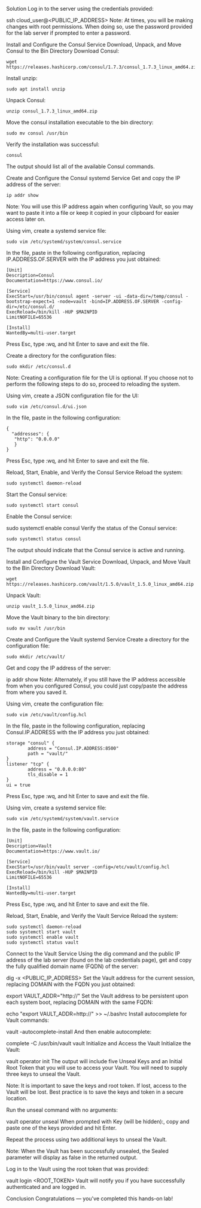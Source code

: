 Solution
Log in to the server using the credentials provided:

ssh cloud_user@<PUBLIC_IP_ADDRESS>
Note: At times, you will be making changes with root permissions. When doing so, use the password provided for the lab server if prompted to enter a password.

Install and Configure the Consul Service
Download, Unpack, and Move Consul to the Bin Directory
Download Consul:
```
wget https://releases.hashicorp.com/consul/1.7.3/consul_1.7.3_linux_amd64.zip
```
Install unzip:
```
sudo apt install unzip
```
Unpack Consul:
```
unzip consul_1.7.3_linux_amd64.zip
```
Move the consul installation executable to the bin directory:
```
sudo mv consul /usr/bin
```
Verify the installation was successful:
```
consul
```
The output should list all of the available Consul commands.

Create and Configure the Consul systemd Service
Get and copy the IP address of the server:
```
ip addr show
```
Note: You will use this IP address again when configuring Vault, so you may want to paste it into a file or keep it copied in your clipboard for easier access later on.

Using vim, create a systemd service file:
```
sudo vim /etc/systemd/system/consul.service
```
In the file, paste in the following configuration, replacing IP.ADDRESS.OF.SERVER with the IP address you just obtained:
```
[Unit]
Description=Consul
Documentation=https://www.consul.io/

[Service]
ExecStart=/usr/bin/consul agent -server -ui -data-dir=/temp/consul -bootstrap-expect=1 -node=vault -bind=IP.ADDRESS.OF.SERVER -config-dir=/etc/consul.d/
ExecReload=/bin/kill -HUP $MAINPID
LimitNOFILE=65536

[Install]
WantedBy=multi-user.target
```
Press Esc, type :wq, and hit Enter to save and exit the file.

Create a directory for the configuration files:
```
sudo mkdir /etc/consul.d
```
Note: Creating a configuration file for the UI is optional. If you choose not to perform the following steps to do so, proceed to reloading the system.

Using vim, create a JSON configuration file for the UI:
```
sudo vim /etc/consul.d/ui.json
```
In the file, paste in the following configuration:
```
{
  "addresses": {
   "http": "0.0.0.0"
   }
}
```
Press Esc, type :wq, and hit Enter to save and exit the file.

Reload, Start, Enable, and Verify the Consul Service
Reload the system:
```
sudo systemctl daemon-reload
```
Start the Consul service:
```
sudo systemctl start consul
```
Enable the Consul service:

sudo systemctl enable consul
Verify the status of the Consul service:
```
sudo systemctl status consul
```
The output should indicate that the Consul service is active and running.

Install and Configure the Vault Service
Download, Unpack, and Move Vault to the Bin Directory
Download Vault:
```
wget https://releases.hashicorp.com/vault/1.5.0/vault_1.5.0_linux_amd64.zip
```
Unpack Vault:
```
unzip vault_1.5.0_linux_amd64.zip
```
Move the Vault binary to the bin directory:
```
sudo mv vault /usr/bin
```
Create and Configure the Vault systemd Service
Create a directory for the configuration file:
```
sudo mkdir /etc/vault/
```
Get and copy the IP address of the server:

ip addr show
Note: Alternately, if you still have the IP address accessible from when you configured Consul, you could just copy/paste the address from where you saved it.

Using vim, create the configuration file:
```
sudo vim /etc/vault/config.hcl
```
In the file, paste in the following configuration, replacing Consul.IP.ADDRESS with the IP address you just obtained:
```
storage "consul" {
        address = "Consul.IP.ADDRESS:8500"
        path = "vault/"
}
listener "tcp" {
        address = "0.0.0.0:80"
        tls_disable = 1
}
ui = true
```
Press Esc, type :wq, and hit Enter to save and exit the file.

Using vim, create a systemd service file:
```
sudo vim /etc/systemd/system/vault.service
```
In the file, paste in the following configuration:
```
[Unit]
Description=Vault
Documentation=https://www.vault.io/

[Service]
ExecStart=/usr/bin/vault server -config=/etc/vault/config.hcl
ExecReload=/bin/kill -HUP $MAINPID
LimitNOFILE=65536

[Install]
WantedBy=multi-user.target
```
Press Esc, type :wq, and hit Enter to save and exit the file.

Reload, Start, Enable, and Verify the Vault Service
Reload the system:
```
sudo systemctl daemon-reload
sudo systemctl start vault
sudo systemctl enable vault
sudo systemctl status vault
```
Connect to the Vault Service
Using the dig command and the public IP address of the lab server (found on the lab credentials page), get and copy the fully qualified domain name (FQDN) of the server:

dig -x <PUBLIC_IP_ADDRESS>
Set the Vault address for the current session, replacing DOMAIN with the FQDN you just obtained:

export VAULT_ADDR="http://<DOMAIN>"
Set the Vault address to be persistent upon each system boot, replacing DOMAIN with the same FQDN:

echo "export VAULT_ADDR=http://<DOMAIN>" >> ~/.bashrc
Install autocomplete for Vault commands:

vault -autocomplete-install
And then enable autocomplete:

complete -C /usr/bin/vault vault
Initialize and Access the Vault
Initialize the Vault:

vault operator init
The output will include five Unseal Keys and an Initial Root Token that you will use to access your Vault. You will need to supply three keys to unseal the Vault.

Note: It is important to save the keys and root token. If lost, access to the Vault will be lost. Best practice is to save the keys and token in a secure location.

Run the unseal command with no arguments:

vault operator unseal
When prompted with Key (will be hidden):, copy and paste one of the keys provided and hit Enter.

Repeat the process using two additional keys to unseal the Vault.

Note: When the Vault has been successfully unsealed, the Sealed parameter will display as false in the returned output.

Log in to the Vault using the root token that was provided:

vault login <ROOT_TOKEN>
Vault will notify you if you have successfully authenticated and are logged in.

Conclusion
Congratulations — you've completed this hands-on lab!
